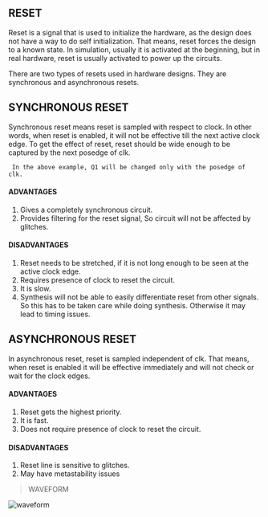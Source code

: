 <h2>RESET</h2>

Reset is a signal that is used to initialize the hardware, as the design does not have a way to do self initialization. That means, reset forces the design to a known state.
In simulation, usually it is activated at the beginning, but in real hardware, reset is usually activated to power up the circuits.

There are two types of resets used in hardware designs. They are synchronous and asynchronous resets.

<H2>SYNCHRONOUS RESET</H2>

Synchronous reset means reset is sampled with respect to clock. In other words, when reset is enabled, it will not be effective till the next active clock edge.
To get the effect of reset, reset should be wide enough to be captured by the next posedge of clk.
 
     In the above example, Q1 will be changed only with the posedge of clk.

<H4>ADVANTAGES</H4>

   1. Gives a completely synchronous circuit.
   2. Provides filtering for the reset signal, So circuit will not be affected by glitches.

<H4>DISADVANTAGES</H4>

   1. Reset needs to be stretched, if it is not long enough to be seen at the active clock edge.
   2. Requires presence of clock to reset the circuit.
   3. It is slow.
   4. Synthesis will not be able to easily differentiate reset from other signals. So this has to be taken care while doing synthesis. Otherwise it may lead to timing issues.


<h2>ASYNCHRONOUS RESET</h2>

In asynchronous reset, reset is sampled independent of clk. That means, when reset is enabled it will be effective immediately and will not check or wait for the clock edges.

<H4>ADVANTAGES</H4>

  1. Reset gets the highest priority.
  2. It is fast.
  3. Does not require presence of clock to reset the circuit.

<H4>DISADVANTAGES</H4>

  1. Reset line is sensitive to glitches.
  2. May have metastability issues

>WAVEFORM

![waveform](https://user-images.githubusercontent.com/123290522/234358146-f8523c8b-e428-41d5-8b97-c4e946339454.png)








